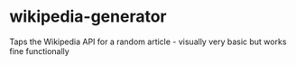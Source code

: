 # wikipedia-generator
Taps the Wikipedia API for a random article - visually very basic but works fine functionally
